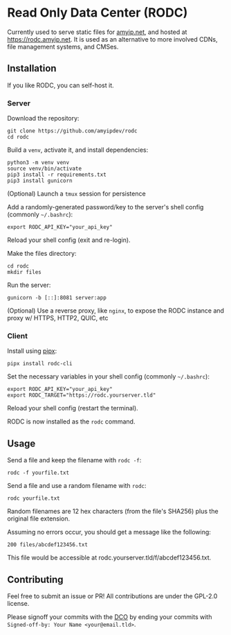 # Read Only Data Center (RODC)

Currently used to serve static files for [amyip.net](https://amyip.net), and
hosted at https://rodc.amyip.net. It is used as an alternative to more involved
CDNs, file management systems, and CMSes.

## Installation

If you like RODC, you can self-host it.

### Server

Download the repository:

```
git clone https://github.com/amyipdev/rodc
cd rodc
```

Build a `venv`, activate it, and install dependencies:

```
python3 -m venv venv
source venv/bin/activate
pip3 install -r requirements.txt
pip3 install gunicorn
```

(Optional) Launch a `tmux` session for persistence

Add a randomly-generated password/key to the server's shell config (commonly `~/.bashrc`):

```
export RODC_API_KEY="your_api_key"
```

Reload your shell config (exit and re-login).

Make the files directory:

```
cd rodc
mkdir files
```

Run the server:

```
gunicorn -b [::]:8081 server:app
```

(Optional) Use a reverse proxy, like `nginx`, to expose the RODC instance and proxy w/ HTTPS, HTTP2, QUIC, etc

### Client

Install using [pipx](https://github.com/pypa/pipx):

```
pipx install rodc-cli
```

Set the necessary variables in your shell config (commonly `~/.bashrc`):

```
export RODC_API_KEY="your_api_key"
export RODC_TARGET="https://rodc.yourserver.tld"
```

Reload your shell config (restart the terminal).

RODC is now installed as the `rodc` command.

## Usage

Send a file and keep the filename with `rodc -f`:

```
rodc -f yourfile.txt
```

Send a file and use a random filename with `rodc`: 

```
rodc yourfile.txt
```

Random filenames are 12 hex characters (from the file's SHA256) plus the original file extension.

Assuming no errors occur, you should get a message like the following:

```
200 files/abcdef123456.txt
```

This file would be accessible at rodc.yourserver.tld/f/abcdef123456.txt.

## Contributing

Feel free to submit an issue or PR! All contributions are under the GPL-2.0 license.

Please signoff your commits with the [DCO](https://en.wikipedia.org/wiki/Developer_Certificate_of_Origin)
by ending your commits with `Signed-off-by: Your Name <your@email.tld>`.
